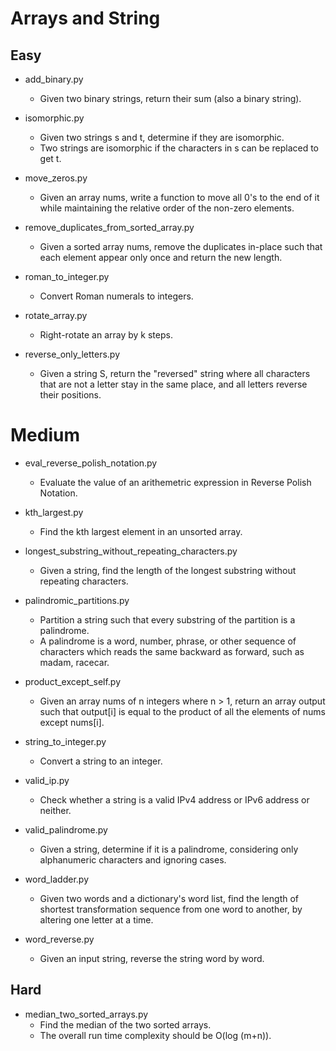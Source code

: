 Arrays and String
=================

## Easy
+ add_binary.py
  - Given two binary strings, return their sum (also a binary string).

+ isomorphic.py
  - Given two strings s and t, determine if they are isomorphic.
  - Two strings are isomorphic if the characters in s can be replaced to get t.

+ move_zeros.py
  - Given an array nums, write a function to move all 0's to the end of it 
    while maintaining the relative order of the non-zero elements.

+ remove_duplicates_from_sorted_array.py
  - Given a sorted array nums, remove the duplicates in-place such that
    each element appear only once and return the new length.

+ roman_to_integer.py
  - Convert Roman numerals to integers.

+ rotate_array.py
  - Right-rotate an array by k steps.

+ reverse_only_letters.py
  - Given a string S, return the "reversed" string where all characters that are not
    a letter stay in the same place, and all letters reverse their positions.


# Medium

+ eval_reverse_polish_notation.py
  - Evaluate the value of an arithemetric expression in Reverse Polish Notation.

+ kth_largest.py
  - Find the kth largest element in an unsorted array.

+ longest_substring_without_repeating_characters.py
  - Given a string, find the length of the longest substring without repeating characters.

+ palindromic_partitions.py
  - Partition a string such that every substring of the partition is a palindrome.
  - A palindrome is a word, number, phrase, or other sequence of characters which
    reads the same backward as forward, such as madam, racecar.

+ product_except_self.py
  - Given an array nums of n integers where n > 1,  return an array output such that
    output[i] is equal to the product of all the elements of nums except nums[i].

+ string_to_integer.py
  - Convert a string to an integer.

+ valid_ip.py
  - Check whether a string is a valid IPv4 address or IPv6 address or neither.

+ valid_palindrome.py
  - Given a string, determine if it is a palindrome, considering only
    alphanumeric characters and ignoring cases.

+ word_ladder.py
  - Given two words and a dictionary's word list, find the length of shortest
    transformation sequence from one word to another, by altering one letter at a time.

+ word_reverse.py
  - Given an input string, reverse the string word by word.


## Hard

+ median_two_sorted_arrays.py
  - Find the median of the two sorted arrays.
  - The overall run time complexity should be O(log (m+n)).


